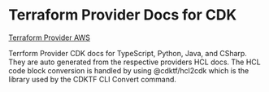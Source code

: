 # Terraform Provider Docs for CDK

[Terraform Provider AWS](terraform-provider-aws/index.markdown)

Terrform Provider CDK docs for TypeScript, Python, Java, and CSharp. They are auto generated from the respective providers HCL docs. The HCL code block conversion is handled by using @cdktf/hcl2cdk which is the library used by the CDKTF CLI Convert command.
